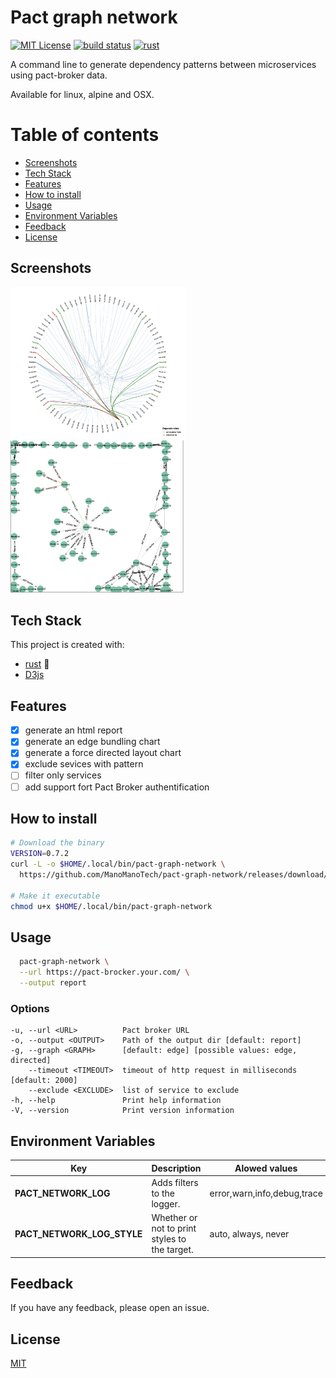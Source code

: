 
# Pact graph network
[![MIT License](https://img.shields.io/badge/License-MIT-green.svg)](https://choosealicense.com/licenses/mit/)
[![build status](https://github.com/ManoManoTech/pact-graph-network/workflows/CICD/badge.svg)](https://github.com/ManoManoTech/pact-graph-network/actions)
[![rust](https://img.shields.io/badge/rust-FA7343?logo=rust&logoColor=white)](https://www.rust-lang.org/)


A command line to generate dependency patterns between microservices using pact-broker data.

Available for linux, alpine and OSX.


# Table of contents

- [Screenshots](#screenshots)
- [Tech Stack](#tech-stack)
- [Features](#features)
- [How to install](#how-to-install)
- [Usage](#usage)
- [Environment Variables](#environment-variables)
- [Feedback](#feedback)
- [License](#license)

## Screenshots

<div>
  <img src="docs/edge-bundling.png" width="280" />
  <img src="docs/force-directed.png" width="280" />
</div>

## Tech Stack

This project is created with:

- [rust](https://www.rust-lang.org/) 🦀
- [D3js](https://d3js.org/)

## Features

- [x] generate an html report
- [x] generate an edge bundling chart
- [x] generate a force directed layout chart
- [x] exclude sevices with pattern
- [ ] filter only services
- [ ] add support fort Pact Broker authentification

## How to install

```bash
# Download the binary
VERSION=0.7.2
curl -L -o $HOME/.local/bin/pact-graph-network \
  https://github.com/ManoManoTech/pact-graph-network/releases/download/v${VERSION}/pact-graph-network_x86_64-unknown-linux-gnu

# Make it executable
chmod u+x $HOME/.local/bin/pact-graph-network
```

## Usage

~~~bash
  pact-graph-network \
  --url https://pact-brocker.your.com/ \
  --output report
~~~

### Options 

```
-u, --url <URL>          Pact broker URL
-o, --output <OUTPUT>    Path of the output dir [default: report]
-g, --graph <GRAPH>      [default: edge] [possible values: edge, directed]
    --timeout <TIMEOUT>  timeout of http request in milliseconds [default: 2000]
    --exclude <EXCLUDE>  list of service to exclude
-h, --help               Print help information
-V, --version            Print version information
```

## Environment Variables

| Key                        | Description                                   | Alowed values               |
| -------------------------- | --------------------------------------------- | --------------------------- |
| **PACT_NETWORK_LOG**       | Adds filters to the logger.                   | error,warn,info,debug,trace |
| **PACT_NETWORK_LOG_STYLE** | Whether or not to print styles to the target. | auto, always, never         |


## Feedback

If you have any feedback, please open an issue.

## License

[MIT](https://choosealicense.com/licenses/mit/)
